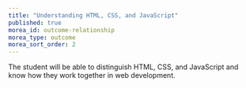 ```yaml
---
title: "Understanding HTML, CSS, and JavaScript"
published: true
morea_id: outcome-relationship
morea_type: outcome
morea_sort_order: 2
---
```


The student will be able to distinguish HTML, CSS, and JavaScript and know how they work together in web development.
